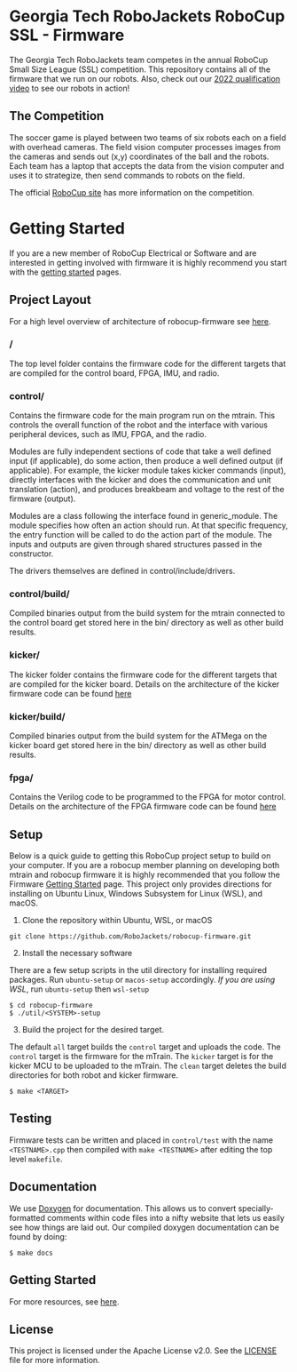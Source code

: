 # Georgia Tech RoboJackets RoboCup SSL - Firmware

The Georgia Tech RoboJackets team competes in the annual RoboCup Small Size League (SSL) competition.  This repository contains all of the firmware that we run on our robots. Also, check out our [2022 qualification video](https://www.youtube.com/watch?v=o73Pt23qH1g) to see our robots in action!

## The Competition

The soccer game is played between two teams of six robots each on a field with overhead cameras.  The field vision computer processes images from the cameras and sends out (x,y) coordinates of the ball and the robots.  Each team has a laptop that accepts the data from the vision computer and uses it to strategize, then send commands to robots on the field.

The official [RoboCup site](https://ssl.robocup.org/) has more information on the competition.

# Getting Started
If you are a new member of RoboCup Electrical or Software and are interested in getting involved with firmware it is highly recommend you start with the [getting started](doc/GettingStarted.md) pages.

## Project Layout
For a high level overview of architecture of robocup-firmware see [here](doc/Firmware.md).

### /
The top level folder contains the firmware code for the different targets that are compiled for the control board, FPGA, IMU, and radio.

### control/
Contains the firmware code for the main program run on the mtrain. This controls the overall function of the robot and the interface with various peripheral devices, such as IMU, FPGA, and the radio.

Modules are fully independent sections of code that take a well defined input (if applicable), do some action, then produce a well defined output (if applicable). For example, the kicker module takes kicker commands (input), directly interfaces with the kicker and does the communication and unit translation (action), and produces breakbeam and voltage to the rest of the firmware (output).

Modules are a class following the interface found in generic_module. The module specifies how often an action should run. At that specific frequency, the entry function will be called to do the action part of the module. The inputs and outputs are given through shared structures passed in the constructor.

The drivers themselves are defined in control/include/drivers.

### control/build/
Compiled binaries output from the build system for the mtrain connected to the control board get stored here in the bin/ directory as well as other build results.

### kicker/
The kicker folder contains the firmware code for the different targets that are compiled for the kicker board.
Details on the architecture of the kicker firmware code can be found [here](doc/Kicker.md)

### kicker/build/
Compiled binaries output from the build system for the ATMega on the kicker board get stored here in the bin/ directory as well as other build results.

### fpga/
Contains the Verilog code to be programmed to the FPGA for motor control.
Details on the architecture of the FPGA firmware code can be found [here](doc/FPGA.md)

## Setup
Below is a quick guide to getting this RoboCup project setup to build on your computer. If you are a robocup member planning on developing both mtrain and robocup firmware it is highly recommended that you follow the Firmware [Getting Started](doc/GettingStarted.md) page. This project only provides directions for installing on Ubuntu Linux, Windows Subsystem for Linux (WSL), and macOS.

1) Clone the repository within Ubuntu, WSL, or macOS

```
git clone https://github.com/RoboJackets/robocup-firmware.git
```

2) Install the necessary software

There are a few setup scripts in the util directory for installing required packages. Run `ubuntu-setup` or `macos-setup` accordingly. *If you are using WSL*, run `ubuntu-setup` then `wsl-setup`

```
$ cd robocup-firmware
$ ./util/<SYSTEM>-setup
```

3) Build the project for the desired target. 

The default `all` target builds the `control` target and uploads the code. The `control` target is the firmware for the mTrain. The `kicker` target is for the kicker MCU to be uploaded to the mTrain. The `clean` target deletes the build directories for both robot and kicker firmware.

```
$ make <TARGET>
```

## Testing

Firmware tests can be written and placed in `control/test` with the name `<TESTNAME>.cpp` then compiled with `make <TESTNAME>` after editing the top level `makefile`.

## Documentation

We use [Doxygen](https://www.doxygen.nl/index.html) for documentation.  This allows us to convert specially-formatted comments within code files into a nifty website that lets us easily see how things are laid out.  Our compiled doxygen documentation can be found by doing:

```
$ make docs
```

## Getting Started

For more resources, see [here](doc/GettingStarted.md).

## License

This project is licensed under the Apache License v2.0.  See the [LICENSE](LICENSE) file for more information.
